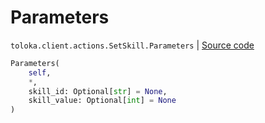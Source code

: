 # Parameters
`toloka.client.actions.SetSkill.Parameters` | [Source code](https://github.com/Toloka/toloka-kit/blob/v1.2.0/src/client/actions.py#L178)

```python
Parameters(
    self,
    *,
    skill_id: Optional[str] = None,
    skill_value: Optional[int] = None
)
```

